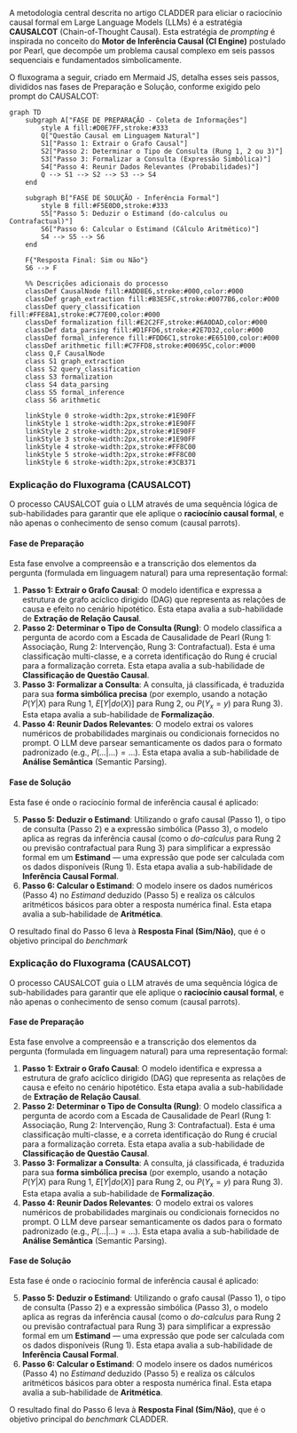 A metodologia central descrita no artigo CLADDER para eliciar o raciocínio causal formal em Large Language Models (LLMs) é a estratégia **CAUSALCOT** (Chain-of-Thought Causal). Esta estratégia de *prompting* é inspirada no conceito do **Motor de Inferência Causal (CI Engine)** postulado por Pearl, que decompõe um problema causal complexo em seis passos sequenciais e fundamentados simbolicamente.

O fluxograma a seguir, criado em Mermaid JS, detalha esses seis passos, divididos nas fases de Preparação e Solução, conforme exigido pelo prompt do CAUSALCOT:

```mermaid
graph TD
    subgraph A["FASE DE PREPARAÇÃO - Coleta de Informações"]
        style A fill:#D0E7FF,stroke:#333
        Q["Questão Causal em Linguagem Natural"]
        S1["Passo 1: Extrair o Grafo Causal"]
        S2["Passo 2: Determinar o Tipo de Consulta (Rung 1, 2 ou 3)"]
        S3["Passo 3: Formalizar a Consulta (Expressão Simbólica)"]
        S4["Passo 4: Reunir Dados Relevantes (Probabilidades)"]
        Q --> S1 --> S2 --> S3 --> S4
    end

    subgraph B["FASE DE SOLUÇÃO - Inferência Formal"]
        style B fill:#F5E0D0,stroke:#333
        S5["Passo 5: Deduzir o Estimand (do-calculus ou Contrafactual)"]
        S6["Passo 6: Calcular o Estimand (Cálculo Aritmético)"]
        S4 --> S5 --> S6
    end

    F{"Resposta Final: Sim ou Não"}
    S6 --> F

    %% Descrições adicionais do processo
    classDef CausalNode fill:#ADD8E6,stroke:#000,color:#000
    classDef graph_extraction fill:#B3E5FC,stroke:#0077B6,color:#000
    classDef query_classification fill:#FFE8A1,stroke:#C77E00,color:#000
    classDef formalization fill:#E2C2FF,stroke:#6A0DAD,color:#000
    classDef data_parsing fill:#D1FFD6,stroke:#2E7D32,color:#000
    classDef formal_inference fill:#FDD6C1,stroke:#E65100,color:#000
    classDef arithmetic fill:#C7FFD8,stroke:#00695C,color:#000
    class Q,F CausalNode
    class S1 graph_extraction
    class S2 query_classification
    class S3 formalization
    class S4 data_parsing
    class S5 formal_inference
    class S6 arithmetic

    linkStyle 0 stroke-width:2px,stroke:#1E90FF
    linkStyle 1 stroke-width:2px,stroke:#1E90FF
    linkStyle 2 stroke-width:2px,stroke:#1E90FF
    linkStyle 3 stroke-width:2px,stroke:#1E90FF
    linkStyle 4 stroke-width:2px,stroke:#FF8C00
    linkStyle 5 stroke-width:2px,stroke:#FF8C00
    linkStyle 6 stroke-width:2px,stroke:#3CB371
```

### Explicação do Fluxograma (CAUSALCOT)

O processo CAUSALCOT guia o LLM através de uma sequência lógica de sub-habilidades para garantir que ele aplique o **raciocínio causal formal**, e não apenas o conhecimento de senso comum (causal parrots).

#### Fase de Preparação

Esta fase envolve a compreensão e a transcrição dos elementos da pergunta (formulada em linguagem natural) para uma representação formal:

1.  **Passo 1: Extrair o Grafo Causal**: O modelo identifica e expressa a estrutura de grafo acíclico dirigido (DAG) que representa as relações de causa e efeito no cenário hipotético. Esta etapa avalia a sub-habilidade de **Extração de Relação Causal**.
2.  **Passo 2: Determinar o Tipo de Consulta (Rung)**: O modelo classifica a pergunta de acordo com a Escada de Causalidade de Pearl (Rung 1: Associação, Rung 2: Intervenção, Rung 3: Contrafactual). Esta é uma classificação multi-classe, e a correta identificação do Rung é crucial para a formalização correta. Esta etapa avalia a sub-habilidade de **Classificação de Questão Causal**.
3.  **Passo 3: Formalizar a Consulta**: A consulta, já classificada, é traduzida para sua **forma simbólica precisa** (por exemplo, usando a notação $P(Y|X)$ para Rung 1, $E[Y|do(X)]$ para Rung 2, ou $P(Y_x=y)$ para Rung 3). Esta etapa avalia a sub-habilidade de **Formalização**.
4.  **Passo 4: Reunir Dados Relevantes**: O modelo extrai os valores numéricos de probabilidades marginais ou condicionais fornecidos no prompt. O LLM deve parsear semanticamente os dados para o formato padronizado (e.g., $P(\dots|\dots)=\dots$). Esta etapa avalia a sub-habilidade de **Análise Semântica** (Semantic Parsing).

#### Fase de Solução

Esta fase é onde o raciocínio formal de inferência causal é aplicado:

5.  **Passo 5: Deduzir o Estimand**: Utilizando o grafo causal (Passo 1), o tipo de consulta (Passo 2) e a expressão simbólica (Passo 3), o modelo aplica as regras da inferência causal (como o *do-calculus* para Rung 2 ou previsão contrafactual para Rung 3) para simplificar a expressão formal em um **Estimand** — uma expressão que pode ser calculada com os dados disponíveis (Rung 1). Esta etapa avalia a sub-habilidade de **Inferência Causal Formal**.
6.  **Passo 6: Calcular o Estimand**: O modelo insere os dados numéricos (Passo 4) no *Estimand* deduzido (Passo 5) e realiza os cálculos aritméticos básicos para obter a resposta numérica final. Esta etapa avalia a sub-habilidade de **Aritmética**.

O resultado final do Passo 6 leva à **Resposta Final (Sim/Não)**, que é o objetivo principal do *benchmark* 

### Explicação do Fluxograma (CAUSALCOT)

O processo CAUSALCOT guia o LLM através de uma sequência lógica de sub-habilidades para garantir que ele aplique o **raciocínio causal formal**, e não apenas o conhecimento de senso comum (causal parrots).

#### Fase de Preparação

Esta fase envolve a compreensão e a transcrição dos elementos da pergunta (formulada em linguagem natural) para uma representação formal:

1.  **Passo 1: Extrair o Grafo Causal**: O modelo identifica e expressa a estrutura de grafo acíclico dirigido (DAG) que representa as relações de causa e efeito no cenário hipotético. Esta etapa avalia a sub-habilidade de **Extração de Relação Causal**.
2.  **Passo 2: Determinar o Tipo de Consulta (Rung)**: O modelo classifica a pergunta de acordo com a Escada de Causalidade de Pearl (Rung 1: Associação, Rung 2: Intervenção, Rung 3: Contrafactual). Esta é uma classificação multi-classe, e a correta identificação do Rung é crucial para a formalização correta. Esta etapa avalia a sub-habilidade de **Classificação de Questão Causal**.
3.  **Passo 3: Formalizar a Consulta**: A consulta, já classificada, é traduzida para sua **forma simbólica precisa** (por exemplo, usando a notação $P(Y|X)$ para Rung 1, $E[Y|do(X)]$ para Rung 2, ou $P(Y_x=y)$ para Rung 3). Esta etapa avalia a sub-habilidade de **Formalização**.
4.  **Passo 4: Reunir Dados Relevantes**: O modelo extrai os valores numéricos de probabilidades marginais ou condicionais fornecidos no prompt. O LLM deve parsear semanticamente os dados para o formato padronizado (e.g., $P(\dots|\dots)=\dots$). Esta etapa avalia a sub-habilidade de **Análise Semântica** (Semantic Parsing).

#### Fase de Solução

Esta fase é onde o raciocínio formal de inferência causal é aplicado:

5.  **Passo 5: Deduzir o Estimand**: Utilizando o grafo causal (Passo 1), o tipo de consulta (Passo 2) e a expressão simbólica (Passo 3), o modelo aplica as regras da inferência causal (como o *do-calculus* para Rung 2 ou previsão contrafactual para Rung 3) para simplificar a expressão formal em um **Estimand** — uma expressão que pode ser calculada com os dados disponíveis (Rung 1). Esta etapa avalia a sub-habilidade de **Inferência Causal Formal**.
6.  **Passo 6: Calcular o Estimand**: O modelo insere os dados numéricos (Passo 4) no *Estimand* deduzido (Passo 5) e realiza os cálculos aritméticos básicos para obter a resposta numérica final. Esta etapa avalia a sub-habilidade de **Aritmética**.

O resultado final do Passo 6 leva à **Resposta Final (Sim/Não)**, que é o objetivo principal do *benchmark* CLADDER.
